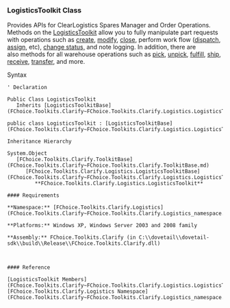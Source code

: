 ﻿### LogisticsToolkit Class

Provides APIs for ClearLogistics Spares Manager and Order Operations. Methods on the [LogisticsToolkit](FChoice.Toolkits.Clarify~FChoice.Toolkits.Clarify.Logistics.LogisticsToolkit.md) allow you to fully manipulate part requests with operations such as [create](FChoice.Toolkits.Clarify~FChoice.Toolkits.Clarify.Logistics.LogisticsToolkit~CreatePartRequestHeader.md), [modify](FChoice.Toolkits.Clarify~FChoice.Toolkits.Clarify.Logistics.LogisticsToolkit~UpdatePartRequestHeader.md), [close](FChoice.Toolkits.Clarify~FChoice.Toolkits.Clarify.Logistics.LogisticsToolkit~ClosePartRequest.md), perform work flow ([dispatch](FChoice.Toolkits.Clarify~FChoice.Toolkits.Clarify.Logistics.LogisticsToolkit~DispatchPartRequest.md), [assign](FChoice.Toolkits.Clarify~FChoice.Toolkits.Clarify.Logistics.LogisticsToolkit~AssignPartRequest.md), etc), [change status,](FChoice.Toolkits.Clarify~FChoice.Toolkits.Clarify.Logistics.LogisticsToolkit~ChangePartRequestStatus.md) and note logging. In addition, there are also methods for all warehouse operations such as [pick](FChoice.Toolkits.Clarify~FChoice.Toolkits.Clarify.Logistics.LogisticsToolkit~Pick.md), [unpick](FChoice.Toolkits.Clarify~FChoice.Toolkits.Clarify.Logistics.LogisticsToolkit~Unpick.md), [fulfill](FChoice.Toolkits.Clarify~FChoice.Toolkits.Clarify.Logistics.LogisticsToolkit~FulfillPartRequest.md), [ship](FChoice.Toolkits.Clarify~FChoice.Toolkits.Clarify.Logistics.LogisticsToolkit~Ship.md), [receive](FChoice.Toolkits.Clarify~FChoice.Toolkits.Clarify.Logistics.LogisticsToolkit~ReceivePartRequest.md), [transfer](FChoice.Toolkits.Clarify~FChoice.Toolkits.Clarify.Logistics.LogisticsToolkit~PartTransfer.md), and more.

Syntax

```vbnet
' Declaration

Public Class LogisticsToolkit 
   Inherits [LogisticsToolkitBase](FChoice.Toolkits.Clarify~FChoice.Toolkits.Clarify.Logistics.LogisticsToolkitBase.md)

public class LogisticsToolkit : [LogisticsToolkitBase](FChoice.Toolkits.Clarify~FChoice.Toolkits.Clarify.Logistics.LogisticsToolkitBase.md) 

Inheritance Hierarchy

System.Object  
   [FChoice.Toolkits.Clarify.ToolkitBase](FChoice.Toolkits.Clarify~FChoice.Toolkits.Clarify.ToolkitBase.md)  
      [FChoice.Toolkits.Clarify.Logistics.LogisticsToolkitBase](FChoice.Toolkits.Clarify~FChoice.Toolkits.Clarify.Logistics.LogisticsToolkitBase.md)  
         **FChoice.Toolkits.Clarify.Logistics.LogisticsToolkit**  

#### Requirements

**Namespace:** [FChoice.Toolkits.Clarify.Logistics](FChoice.Toolkits.Clarify~FChoice.Toolkits.Clarify.Logistics_namespace.md)

**Platforms:** Windows XP, Windows Server 2003 and 2008 family

**Assembly:** FChoice.Toolkits.Clarify (in C:\\dovetail\\dovetail-sdk\\build\\Release\\FChoice.Toolkits.Clarify.dll)



#### Reference

[LogisticsToolkit Members](FChoice.Toolkits.Clarify~FChoice.Toolkits.Clarify.Logistics.LogisticsToolkit_members.md)  
[FChoice.Toolkits.Clarify.Logistics Namespace](FChoice.Toolkits.Clarify~FChoice.Toolkits.Clarify.Logistics_namespace.md)